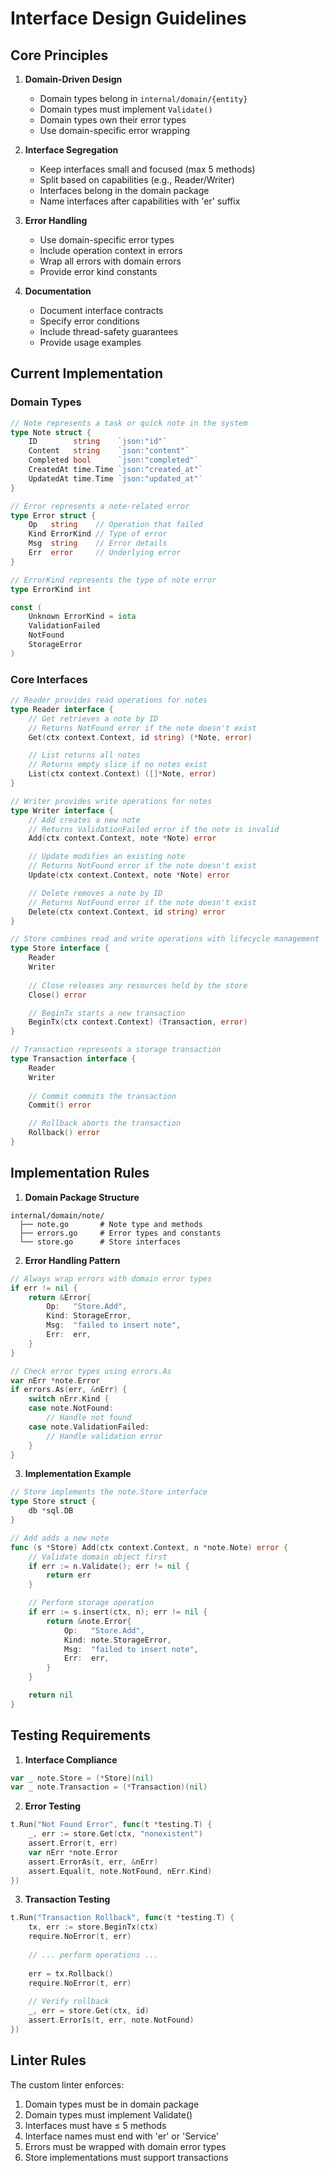 # Interface Design Guidelines

## Core Principles

1. **Domain-Driven Design**
   - Domain types belong in `internal/domain/{entity}`
   - Domain types must implement `Validate()`
   - Domain types own their error types
   - Use domain-specific error wrapping

2. **Interface Segregation**
   - Keep interfaces small and focused (max 5 methods)
   - Split based on capabilities (e.g., Reader/Writer)
   - Interfaces belong in the domain package
   - Name interfaces after capabilities with 'er' suffix

3. **Error Handling**
   - Use domain-specific error types
   - Include operation context in errors
   - Wrap all errors with domain errors
   - Provide error kind constants

4. **Documentation**
   - Document interface contracts
   - Specify error conditions
   - Include thread-safety guarantees
   - Provide usage examples

## Current Implementation

### Domain Types
```go
// Note represents a task or quick note in the system
type Note struct {
    ID        string    `json:"id"`
    Content   string    `json:"content"`
    Completed bool      `json:"completed"`
    CreatedAt time.Time `json:"created_at"`
    UpdatedAt time.Time `json:"updated_at"`
}

// Error represents a note-related error
type Error struct {
    Op   string    // Operation that failed
    Kind ErrorKind // Type of error
    Msg  string    // Error details
    Err  error     // Underlying error
}

// ErrorKind represents the type of note error
type ErrorKind int

const (
    Unknown ErrorKind = iota
    ValidationFailed
    NotFound
    StorageError
)
```

### Core Interfaces
```go
// Reader provides read operations for notes
type Reader interface {
    // Get retrieves a note by ID
    // Returns NotFound error if the note doesn't exist
    Get(ctx context.Context, id string) (*Note, error)

    // List returns all notes
    // Returns empty slice if no notes exist
    List(ctx context.Context) ([]*Note, error)
}

// Writer provides write operations for notes
type Writer interface {
    // Add creates a new note
    // Returns ValidationFailed error if the note is invalid
    Add(ctx context.Context, note *Note) error

    // Update modifies an existing note
    // Returns NotFound error if the note doesn't exist
    Update(ctx context.Context, note *Note) error

    // Delete removes a note by ID
    // Returns NotFound error if the note doesn't exist
    Delete(ctx context.Context, id string) error
}

// Store combines read and write operations with lifecycle management
type Store interface {
    Reader
    Writer
    
    // Close releases any resources held by the store
    Close() error

    // BeginTx starts a new transaction
    BeginTx(ctx context.Context) (Transaction, error)
}

// Transaction represents a storage transaction
type Transaction interface {
    Reader
    Writer
    
    // Commit commits the transaction
    Commit() error

    // Rollback aborts the transaction
    Rollback() error
}
```

## Implementation Rules

1. **Domain Package Structure**
```
internal/domain/note/
  ├── note.go       # Note type and methods
  ├── errors.go     # Error types and constants
  └── store.go      # Store interfaces
```

2. **Error Handling Pattern**
```go
// Always wrap errors with domain error types
if err != nil {
    return &Error{
        Op:   "Store.Add",
        Kind: StorageError,
        Msg:  "failed to insert note",
        Err:  err,
    }
}

// Check error types using errors.As
var nErr *note.Error
if errors.As(err, &nErr) {
    switch nErr.Kind {
    case note.NotFound:
        // Handle not found
    case note.ValidationFailed:
        // Handle validation error
    }
}
```

3. **Implementation Example**
```go
// Store implements the note.Store interface
type Store struct {
    db *sql.DB
}

// Add adds a new note
func (s *Store) Add(ctx context.Context, n *note.Note) error {
    // Validate domain object first
    if err := n.Validate(); err != nil {
        return err
    }

    // Perform storage operation
    if err := s.insert(ctx, n); err != nil {
        return &note.Error{
            Op:   "Store.Add",
            Kind: note.StorageError,
            Msg:  "failed to insert note",
            Err:  err,
        }
    }

    return nil
}
```

## Testing Requirements

1. **Interface Compliance**
```go
var _ note.Store = (*Store)(nil)
var _ note.Transaction = (*Transaction)(nil)
```

2. **Error Testing**
```go
t.Run("Not Found Error", func(t *testing.T) {
    _, err := store.Get(ctx, "nonexistent")
    assert.Error(t, err)
    var nErr *note.Error
    assert.ErrorAs(t, err, &nErr)
    assert.Equal(t, note.NotFound, nErr.Kind)
})
```

3. **Transaction Testing**
```go
t.Run("Transaction Rollback", func(t *testing.T) {
    tx, err := store.BeginTx(ctx)
    require.NoError(t, err)
    
    // ... perform operations ...
    
    err = tx.Rollback()
    require.NoError(t, err)
    
    // Verify rollback
    _, err = store.Get(ctx, id)
    assert.ErrorIs(t, err, note.NotFound)
})
```

## Linter Rules

The custom linter enforces:
1. Domain types must be in domain package
2. Domain types must implement Validate()
3. Interfaces must have ≤ 5 methods
4. Interface names must end with 'er' or 'Service'
5. Errors must be wrapped with domain error types
6. Store implementations must support transactions 